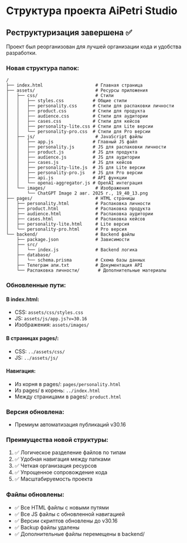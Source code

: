 # Структура проекта AiPetri Studio

## Реструктуризация завершена ✅

Проект был реорганизован для лучшей организации кода и удобства разработки.

### Новая структура папок:

```
/
├── index.html                    # Главная страница
├── assets/                       # Ресурсы приложения
│   ├── css/                      # Стили
│   │   ├── styles.css           # Общие стили
│   │   ├── personality.css      # Стили для распаковки личности
│   │   ├── product.css          # Стили для продукта
│   │   ├── audience.css         # Стили для аудитории
│   │   ├── cases.css            # Стили для кейсов
│   │   ├── personality-lite.css # Стили для Lite версии
│   │   └── personality-pro.css  # Стили для Pro версии
│   ├── js/                       # JavaScript файлы
│   │   ├── app.js               # Главный JS файл
│   │   ├── personality.js       # JS для распаковки личности
│   │   ├── product.js           # JS для продукта
│   │   ├── audience.js          # JS для аудитории
│   │   ├── cases.js             # JS для кейсов
│   │   ├── personality-lite.js  # JS для Lite версии
│   │   ├── personality-pro.js   # JS для Pro версии
│   │   ├── api.js               # API функции
│   │   └── openai-aggregator.js # OpenAI интеграция
│   └── images/                   # Изображения
│       └── ChatGPT Image 2 авг. 2025 г., 19_40_13.png
├── pages/                        # HTML страницы
│   ├── personality.html          # Распаковка личности
│   ├── product.html              # Распаковка продукта
│   ├── audience.html             # Распаковка аудитории
│   ├── cases.html                # Распаковка кейсов
│   ├── personality-lite.html     # Lite версия
│   └── personality-pro.html      # Pro версия
└── backend/                      # Backend файлы
    ├── package.json              # Зависимости
    ├── src/
    │   └── index.js              # Backend логика
    ├── database/
    │   └── schema.prisma         # Схема базы данных
    ├── Телеграм апи.txt          # Документация API
    └── Распаковка личности/       # Дополнительные материалы
```

### Обновленные пути:

#### В index.html:
- CSS: `assets/css/styles.css`
- JS: `assets/js/app.js?v=30.16`
- Изображения: `assets/images/`

#### В страницах pages/:
- CSS: `../assets/css/`
- JS: `../assets/js/`

#### Навигация:
- Из корня в pages/: `pages/personality.html`
- Из pages/ в корень: `../index.html`
- Между страницами в pages/: `product.html`

### Версия обновлена:
- Премиум автоматизация публикаций v30.16

### Преимущества новой структуры:
1. ✅ Логическое разделение файлов по типам
2. ✅ Удобная навигация между папками
3. ✅ Четкая организация ресурсов
4. ✅ Упрощенное сопровождение кода
5. ✅ Масштабируемость проекта

### Файлы обновлены:
- ✅ Все HTML файлы с новыми путями
- ✅ Все JS файлы с обновленной навигацией
- ✅ Версии скриптов обновлены до v30.16
- ✅ Backup файлы удалены
- ✅ Дополнительные файлы перемещены в backend/ 